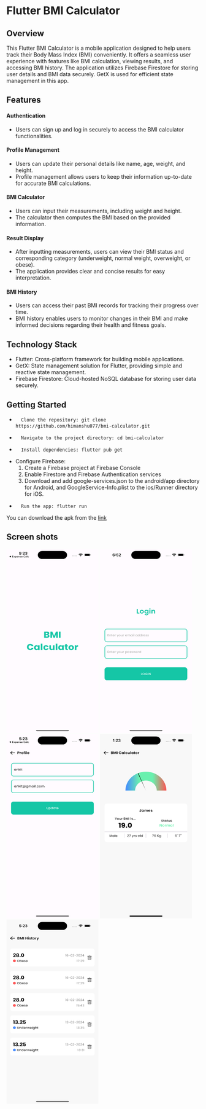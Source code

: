 # Flutter BMI Calculator
## Overview
This Flutter BMI Calculator is a mobile application designed to help users track their Body Mass Index (BMI) conveniently. It offers a seamless user experience with features like BMI calculation, viewing results, and accessing BMI history. The application utilizes Firebase Firestore for storing user details and BMI data securely. GetX is used for efficient state management in this app.

## Features
#### Authentication
* Users can sign up and log in securely to access the BMI calculator functionalities.

#### Profile Management
* Users can update their personal details like name, age, weight, and height.
* Profile management allows users to keep their information up-to-date for accurate BMI calculations.


#### BMI Calculator
* Users can input their measurements, including weight and height.
* The calculator then computes the BMI based on the provided information.

#### Result Display
* After inputting measurements, users can view their BMI status and corresponding category (underweight, normal weight, overweight, or obese).
* The application provides clear and concise results for easy interpretation.

#### BMI History
* Users can access their past BMI records for tracking their progress over time.
* BMI history enables users to monitor changes in their BMI and make informed decisions regarding their health and fitness goals.

## Technology Stack
* Flutter: Cross-platform framework for building mobile applications.
* GetX: State management solution for Flutter, providing simple and reactive state management.
* Firebase Firestore: Cloud-hosted NoSQL database for storing user data securely.


## Getting Started
* 		Clone the repository: git clone https://github.com/himanshu077/bmi-calculator.git
* 		Navigate to the project directory: cd bmi-calculator
* 		Install dependencies: flutter pub get
* Configure Firebase: 
    1. Create a Firebase project at Firebase Console
    2. Enable Firestore and Firebase Authentication services
    3. Download and add google-services.json to the android/app directory for Android, and GoogleService-Info.plist to the ios/Runner directory for iOS.
* 		Run the app: flutter run

You can download the apk from the [link](https://drive.google.com/file/d/1l0XO5rj_if0-M7QYy2nNc4Z_uxZFpMyt/view?usp=sharing)

## Screen shots
<img src="Splash.png" width="240em" height="480em" > <img src="Login.png" width="240em" height="480em" > <img src="Profile.png" width="240em" height="480em"> <img src="Result.png" width="240em" height="480em"> <img src="History.png" width="240em" height="480em">



